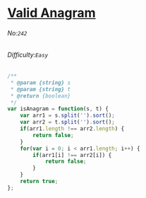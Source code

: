 # [Valid Anagram](https://leetcode.com/problems/valid-anagram/)
###### No:`242`
###### Difficulty:`Easy`


```javascript
/**
 * @param {string} s
 * @param {string} t
 * @return {boolean}
 */
var isAnagram = function(s, t) {
    var arr1 = s.split('').sort();
    var arr2 = t.split('').sort();
    if(arr1.length !== arr2.length) {
        return false;
    }
    for(var i = 0; i < arr1.length; i++) {
        if(arr1[i] !== arr2[i]) {
            return false;
        }
    }
    return true;
};
```
